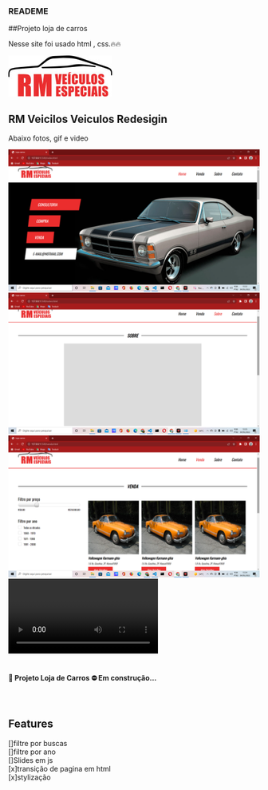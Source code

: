 ### READEME
##Projeto loja de carros

<p>Nesse site foi usado html , css.🔥🔥</p>

<div>
<img "alt="" src="/imagens/logo.jpg">
</div>

<h2>RM Veicilos Veiculos Redesigin</h2>

<p>Abaixo fotos, gif e video</p>

<div>
<img alt="Foto Inicio" src="/page.png"><br/>
<img alt="Foto Sobre" src="/sobre.png"><br/>
<img alt="Foto Venda" src="/venda.png"><br/>
<video alt="gif site" src="/Site-loja-de-carros.mp4"><br/>
</div><br/>


<h4 aling="center">🚧 Projeto Loja de Carros ⛔ Em construção... </h4><br/>

## Features <br/>

[]filtre por buscas<br/>
[]filtre por ano<br/>
[]Slides em js<br/>
[x]transição de pagina em html<br/>
[x]stylização<br/>
